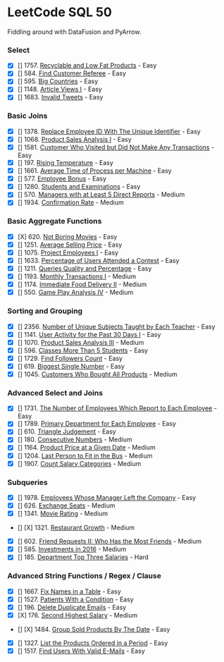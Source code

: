 # LeetCode SQL 50

Fiddling around with DataFusion and PyArrow.

### Select

- [X] [] 1757. [Recyclable and Low Fat Products](https://leetcode.com/problems/recyclable-and-low-fat-products) - Easy
- [X] [] 584. [Find Customer Referee](https://leetcode.com/problems/find-customer-referee) - Easy
- [X] [] 595. [Big Countries](https://leetcode.com/problems/big-countries) - Easy
- [X] [] 1148. [Article Views I](https://leetcode.com/problems/article-views-i) - Easy
- [X] [] 1683. [Invalid Tweets](https://leetcode.com/problems/invalid-tweets) - Easy

### Basic Joins

- [X] [] 1378. [Replace Employee ID With The Unique Identifier](https://leetcode.com/problems/replace-employee-id-with-the-unique-identifier) - Easy
- [X] [] 1068. [Product Sales Analysis I](https://leetcode.com/problems/product-sales-analysis-i) - Easy
- [X] [] 1581. [Customer Who Visited but Did Not Make Any Transactions](https://leetcode.com/problems/customer-who-visited-but-did-not-make-any-transactions) - Easy
- [X] [] 197. [Rising Temperature](https://leetcode.com/problems/rising-temperature) - Easy
- [X] [] 1661. [Average Time of Process per Machine](https://leetcode.com/problems/average-time-of-process-per-machine) - Easy
- [X] [] 577. [Employee Bonus](https://leetcode.com/problems/employee-bonus) - Easy
- [X] [] 1280. [Students and Examinations](https://leetcode.com/problems/students-and-examinations) - Easy
- [X] [] 570. [Managers with at Least 5 Direct Reports](https://leetcode.com/problems/managers-with-at-least-5-direct-reports) - Medium
- [X] [] 1934. [Confirmation Rate](https://leetcode.com/problems/confirmation-rate) - Medium

### Basic Aggregate Functions

- [X] [X] 620. [Not Boring Movies](https://leetcode.com/problems/not-boring-movies) - Easy
- [X] [] 1251. [Average Selling Price](https://leetcode.com/problems/average-selling-price) - Easy
- [X] [] 1075. [Project Employees I](https://leetcode.com/problems/project-employees-i) - Easy
- [X] [] 1633. [Percentage of Users Attended a Contest](https://leetcode.com/problems/percentage-of-users-attended-a-contest) - Easy
- [X] [] 1211. [Queries Quality and Percentage](https://leetcode.com/problems/queries-quality-and-percentage) - Easy
- [X] [] 1193. [Monthly Transactions I](https://leetcode.com/problems/monthly-transactions-i) - Medium
- [X] [] 1174. [Immediate Food Delivery II](https://leetcode.com/problems/immediate-food-delivery-ii) - Medium
- [X] [] 550. [Game Play Analysis IV](https://leetcode.com/problems/game-play-analysis-iv) - Medium

### Sorting and Grouping

- [X] [] 2356. [Number of Unique Subjects Taught by Each Teacher](https://leetcode.com/problems/number-of-unique-subjects-taught-by-each-teacher) - Easy
- [X] [] 1141. [User Activity for the Past 30 Days I](https://leetcode.com/problems/user-activity-for-the-past-30-days-i) - Easy
- [X] [] 1070. [Product Sales Analysis III](https://leetcode.com/problems/product-sales-analysis-iii) - Medium
- [X] [] 596. [Classes More Than 5 Students](https://leetcode.com/problems/classes-more-than-5-students) - Easy
- [X] [] 1729. [Find Followers Count](https://leetcode.com/problems/find-followers-count) - Easy
- [X] [] 619. [Biggest Single Number](https://leetcode.com/problems/biggest-single-number) - Easy
- [X] [] 1045. [Customers Who Bought All Products](https://leetcode.com/problems/customers-who-bought-all-products) - Medium

### Advanced Select and Joins

- [X] [] 1731. [The Number of Employees Which Report to Each Employee](https://leetcode.com/problems/the-number-of-employees-which-report-to-each-employee) - Easy
- [X] [] 1789. [Primary Department for Each Employee](https://leetcode.com/problems/primary-department-for-each-employee) - Easy
- [X] [] 610. [Triangle Judgement](https://leetcode.com/problems/triangle-judgement) - Easy
- [X] [] 180. [Consecutive Numbers](https://leetcode.com/problems/consecutive-numbers) - Medium
- [X] [] 1164. [Product Price at a Given Date](https://leetcode.com/problems/product-price-at-a-given-date) - Medium
- [X] [] 1204. [Last Person to Fit in the Bus](https://leetcode.com/problems/last-person-to-fit-in-the-bus) - Medium
- [X] [] 1907. [Count Salary Categories](https://leetcode.com/problems/count-salary-categories) - Medium

### Subqueries

- [X] [] 1978. [Employees Whose Manager Left the Company](https://leetcode.com/problems/employees-whose-manager-left-the-company) - Easy
- [X] [] 626. [Exchange Seats](https://leetcode.com/problems/exchange-seats) - Medium
- [X] [] 1341. [Movie Rating](https://leetcode.com/problems/movie-rating) - Medium
- [] [X] 1321. [Restaurant Growth](https://leetcode.com/problems/restaurant-growth) - Medium
- [X] [] 602. [Friend Requests II: Who Has the Most Friends](https://leetcode.com/problems/friend-requests-ii-who-has-the-most-friends) - Medium
- [X] [] 585. [Investments in 2016](https://leetcode.com/problems/investments-in-2016) - Medium
- [X] [] 185. [Department Top Three Salaries](https://leetcode.com/problems/department-top-three-salaries) - Hard

### Advanced String Functions / Regex / Clause

- [X] [] 1667. [Fix Names in a Table](https://leetcode.com/problems/fix-names-in-a-table) - Easy
- [X] [] 1527. [Patients With a Condition](https://leetcode.com/problems/patients-with-a-condition) - Easy
- [X] [] 196. [Delete Duplicate Emails](https://leetcode.com/problems/delete-duplicate-emails) - Easy
- [X] [X] 176. [Second Highest Salary](https://leetcode.com/problems/second-highest-salary) - Medium
- [] [X] 1484. [Group Sold Products By The Date](https://leetcode.com/problems/group-sold-products-by-the-date) - Easy
- [X] [] 1327. [List the Products Ordered in a Period](https://leetcode.com/problems/list-the-products-ordered-in-a-period) - Easy
- [X] [] 1517. [Find Users With Valid E-Mails](https://leetcode.com/problems/find-users-with-valid-e-mails) - Easy
